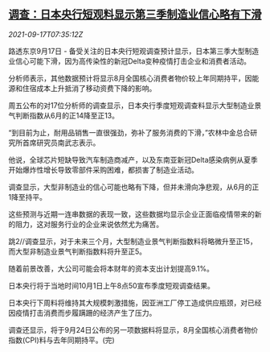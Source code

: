 <!--1631865662000-->
[调查：日本央行短观料显示第三季制造业信心略有下滑](https://cn.reuters.com/article/jp-boj-tankan-q3-factory-0917-idCNKBS2GD0K8)
------

<div><i>2021-09-17T07:35:12Z</i></div><p>路透东京9月17日 - 备受关注的日本央行短观调查预计显示，日本第三季大型制造业信心可能下滑，因为高传染性的新冠Delta变种疫情打击企业和消费者活动。</p><p>分析师表示，其他数据预计将显示8月全国核心消费者物价较上年同期持平，因能源和住宿成本上升抵消了移动资费下降的影响。</p><p>周五公布的对17位分析师的调查显示，日本央行季度短观调查料显示大型制造业景气判断指数从6月的正14降至正13。</p><p>“到目前为止，耐用品销售一直很强劲，弥补了服务消费的下滑，”农林中金总合研究所首席研究员南武志表示。</p><p>他说，全球芯片短缺导致汽车制造商减产，以及东南亚新冠Delta感染病例从夏季开始爆炸性增长导致零部件采购困难，都损害了制造业活动。</p><p>调查显示，大型非制造业的信心可能也略有下降，但并未滑向净悲观，从6月的正1降至持平。</p><p>这些预测与近期一连串数据的表现一致，这些数据均显示企业正面临疫情带来的新的阻力，这对服务行业的企业来说依然尤为痛苦。</p><p>跳2//调查显示，对于未来三个月，大型制造业景气判断指数料将略微升至正15，而大型非制造业景气判断指数料将升至正5。</p><p>随着前景改善，大公司可能会将本财年的资本支出计划提高9.1%。</p><p>日本央行将于当地时间10月1日上午8点50宣布季度短观调查结果。</p><p>日本央行下周料将维持其大规模刺激措施，因亚洲工厂停工造成供应瓶颈，对已经因疫情打击消费而步履蹒跚的经济产生了压力。</p><p>调查还显示，将于9月24日公布的另一项数据料将显示，8月全国核心消费者物价指数(CPI)料与去年同期持平。(完)</p>
